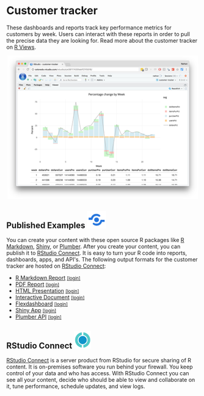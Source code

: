 # Customer tracker

These dashboards and reports track key performance metrics for customers by week. Users can interact with these reports in order to pull the precise data they are looking for. Read more about the customer tracker on [R Views](https://rviews.rstudio.com/2018/05/16/replacing-excel-reports-with-r-markdown-and-shiny/).

<center><a href="http://colorado.rstudio.com:3939/tracker/README.html"><img src="images/tracker-rmd.png" width="500"/></a></center>


## Published Examples <img src="images/publish.png" width="50"/>

You can create your content with these open source R packages like [R Markdown](https://rmarkdown.rstudio.com/), [Shiny](http://shiny.rstudio.com/), or [Plumber](https://www.rplumber.io/). After you create your content, you can publish it to [RStudio Connect](https://beta.rstudioconnect.com/connect/). It is easy to turn your R code into reports, dashboards, apps, and API's. The following output formats for the customer tracker are hosted on [RStudio Connect](https://beta.rstudioconnect.com/connect/):

* [R Markdown Report](http://colorado.rstudio.com/rsc/tracker-report/tracker-report.html) <small>[[login]](http://colorado.rstudio.com:3939/connect/#/apps/1095/access)</small>
* [PDF Report](http://colorado.rstudio.com:3939/content/1109/tracker-pdf.pdf) <small>[[login]](http://colorado.rstudio.com:3939/connect/#/apps/1109/access) </small>
* [HTML Presentation](http://colorado.rstudio.com:3939/content/1110/tracker-ioslides.html) <small>[[login]](http://colorado.rstudio.com:3939/connect/#/apps/1110/access/1229)</small>
* [Interactive Document](http://colorado.rstudio.com:3939/content/1121/) <small>[[login]](http://colorado.rstudio.com:3939/connect/#/apps/1121/access)</small>
* [Flexdashboard](http://colorado.rstudio.com:3939/content/1094/) <small>[[login]](http://colorado.rstudio.com:3939/connect/#/apps/1094/access)</small>
* [Shiny App](http://colorado.rstudio.com:3939/content/1120/) <small>[[login]](http://colorado.rstudio.com:3939/connect/#/apps/1120)</small>
* [Plumber API](http://colorado.rstudio.com:3939/content/1117/) <small>[[login]](http://colorado.rstudio.com:3939/connect/#/apps/1117/access)</small>

## RStudio Connect <img src="images/rsc-logo.png" width="45"/>

[RStudio Connect](https://beta.rstudioconnect.com/connect/) is a server product from RStudio for secure sharing of R content. It is on-premises software you run behind your firewall. You keep control of your data and who has access. With RStudio Connect you can see all your content, decide who should be able to view and collaborate on it, tune performance, schedule updates, and view logs.

